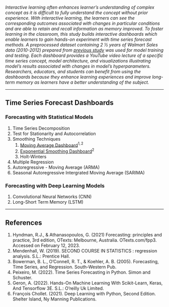 _Interactive learning often enhances learner’s understanding of complex concept as it is difficult to fully understand the concept without prior experience. With interactive learning, the learners can see the corresponding outcomes associated with changes in particular conditions and are able to retain and recall information as memory improved. To foster learning in the classroom, this study builds interactive dashboards which enable learners to gain hands-on experiment with time series forecast methods. A preprocessed dataset containing 2 1⁄2 years of Walmart Sales data (2010-2012) prepared from [previous study](https://github.com/nphan20181/walmart_sales) was used for model training and testing. Each dashboard provides a YouTube video lecture of a specific time series concept, model architecture, and visualizations illustrating model’s results associated with changes in model’s hyperparameters. Researchers, educators, and students can benefit from using the dashboards because they enhance learning experiences and improve long-term memory as learners have a better understanding of the subject._

<hr />

## Time Series Forecast Dashboards

### Forecasting with Statistical Models

1. Time Series Decomposition
1. Test for Stationarity and Autocorrelation
1. Smoothing Techniques
   1. [Moving Average Dashboard](https://ma-forecast.herokuapp.com/)$^{1, 2}$
   1. [Exponential Smoothing Dashboard](https://es-forecast.herokuapp.com/)$^2$
   1. Holt-Winters
1. Multiple Regression
1. Autoregressive - Moving Average (ARMA)
1. Seasonal Autoregressive Intergrated Moving Average (SARIMA)

### Forecasting with Deep Learning Models

1. Convolutional Neural Networks (CNN)
1. Long-Short Term Memory (LSTM)

<hr />

## References

1. Hyndman, R.J., & Athanasopoulos, G. (2021) Forecasting: principles and practice, 3rd edition, OTexts: Melbourne, Australia. OTexts.com/fpp3. Accessed on February 12, 2023.
1. Mendenhall, W. (2019). SECOND COURSE IN STATISTICS : regression analysis. S.L.: Prentice Hall.
1. Bowerman, B. L., O’Connell, R. T., & Koehler, A. B. (2005). Forecasting, Time Series, and Regression. South-Western Pub.
1. Peixeiro, M. (2022). Time Series Forecasting in Python. Simon and Schuster.
1. Geron, A. (2022). Hands-On Machine Learning With Scikit-Learn, Keras, And Tensorflow 3E. S.L.: O’reilly Uk Limited.
1. François Chollet. (2021). Deep Learning with Python, Second Edition. Shelter Island, Ny Manning Publications.

‌
